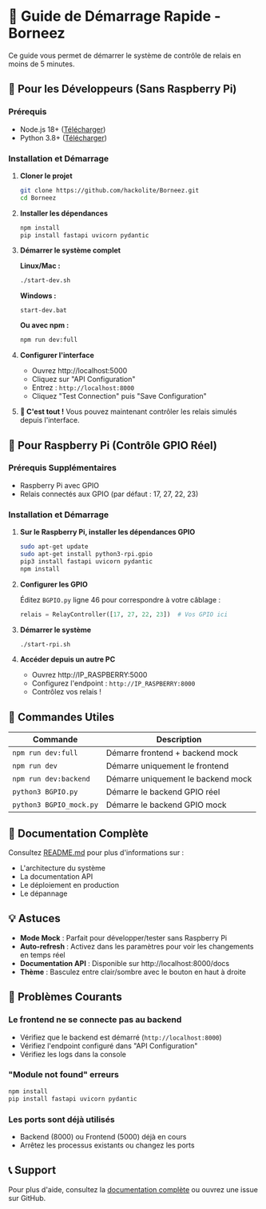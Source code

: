 # 🚀 Guide de Démarrage Rapide - Borneez

Ce guide vous permet de démarrer le système de contrôle de relais en moins de 5 minutes.

## 🎯 Pour les Développeurs (Sans Raspberry Pi)

### Prérequis
- Node.js 18+ ([Télécharger](https://nodejs.org/))
- Python 3.8+ ([Télécharger](https://www.python.org/))

### Installation et Démarrage

1. **Cloner le projet**
   ```bash
   git clone https://github.com/hackolite/Borneez.git
   cd Borneez
   ```

2. **Installer les dépendances**
   ```bash
   npm install
   pip install fastapi uvicorn pydantic
   ```

3. **Démarrer le système complet**
   
   **Linux/Mac :**
   ```bash
   ./start-dev.sh
   ```
   
   **Windows :**
   ```batch
   start-dev.bat
   ```
   
   **Ou avec npm :**
   ```bash
   npm run dev:full
   ```

4. **Configurer l'interface**
   - Ouvrez http://localhost:5000
   - Cliquez sur "API Configuration"
   - Entrez : `http://localhost:8000`
   - Cliquez "Test Connection" puis "Save Configuration"

5. **🎉 C'est tout !** Vous pouvez maintenant contrôler les relais simulés depuis l'interface.

## 🍓 Pour Raspberry Pi (Contrôle GPIO Réel)

### Prérequis Supplémentaires
- Raspberry Pi avec GPIO
- Relais connectés aux GPIO (par défaut : 17, 27, 22, 23)

### Installation et Démarrage

1. **Sur le Raspberry Pi, installer les dépendances GPIO**
   ```bash
   sudo apt-get update
   sudo apt-get install python3-rpi.gpio
   pip3 install fastapi uvicorn pydantic
   npm install
   ```

2. **Configurer les GPIO**
   
   Éditez `BGPIO.py` ligne 46 pour correspondre à votre câblage :
   ```python
   relais = RelayController([17, 27, 22, 23])  # Vos GPIO ici
   ```

3. **Démarrer le système**
   ```bash
   ./start-rpi.sh
   ```

4. **Accéder depuis un autre PC**
   - Ouvrez http://IP_RASPBERRY:5000
   - Configurez l'endpoint : `http://IP_RASPBERRY:8000`
   - Contrôlez vos relais !

## 🔧 Commandes Utiles

| Commande | Description |
|----------|-------------|
| `npm run dev:full` | Démarre frontend + backend mock |
| `npm run dev` | Démarre uniquement le frontend |
| `npm run dev:backend` | Démarre uniquement le backend mock |
| `python3 BGPIO.py` | Démarre le backend GPIO réel |
| `python3 BGPIO_mock.py` | Démarre le backend GPIO mock |

## 📖 Documentation Complète

Consultez [README.md](README.md) pour plus d'informations sur :
- L'architecture du système
- La documentation API
- Le déploiement en production
- Le dépannage

## 💡 Astuces

- **Mode Mock** : Parfait pour développer/tester sans Raspberry Pi
- **Auto-refresh** : Activez dans les paramètres pour voir les changements en temps réel
- **Documentation API** : Disponible sur http://localhost:8000/docs
- **Thème** : Basculez entre clair/sombre avec le bouton en haut à droite

## 🐛 Problèmes Courants

### Le frontend ne se connecte pas au backend
- Vérifiez que le backend est démarré (`http://localhost:8000`)
- Vérifiez l'endpoint configuré dans "API Configuration"
- Vérifiez les logs dans la console

### "Module not found" erreurs
```bash
npm install
pip install fastapi uvicorn pydantic
```

### Les ports sont déjà utilisés
- Backend (8000) ou Frontend (5000) déjà en cours
- Arrêtez les processus existants ou changez les ports

## 📞 Support

Pour plus d'aide, consultez la [documentation complète](README.md) ou ouvrez une issue sur GitHub.
